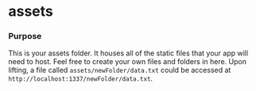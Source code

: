 # assets
### Purpose
This is your assets folder.  It houses all of the static files that your app will need to host.  Feel free to create your own files and folders in here.  Upon lifting, a file called `assets/newFolder/data.txt` could be accessed at `http://localhost:1337/newFolder/data.txt`.



<docmeta name="displayName" value="assets">

